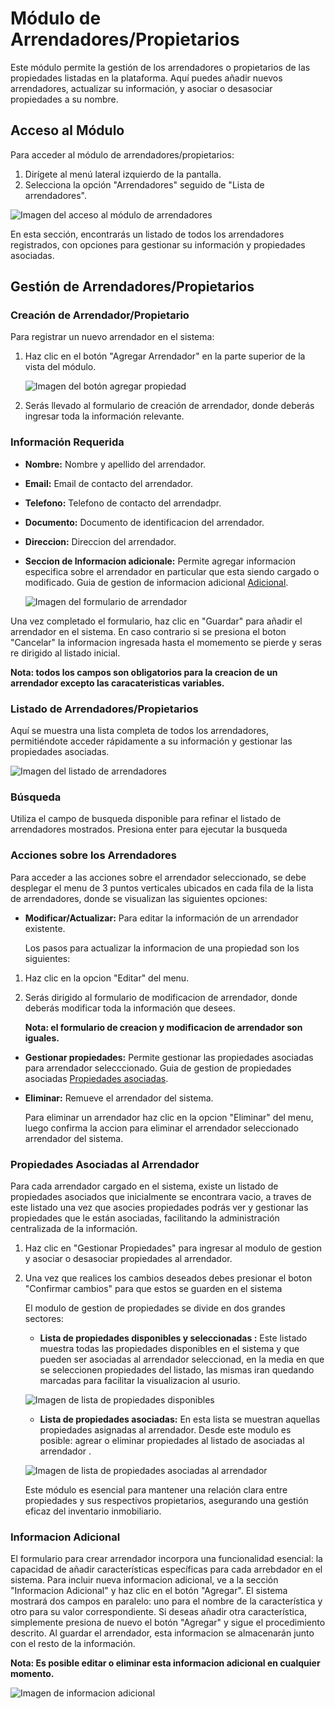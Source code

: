 # Módulo de Arrendadores/Propietarios

Este módulo permite la gestión de los arrendadores o propietarios de las propiedades listadas en la plataforma. Aquí puedes añadir nuevos arrendadores, actualizar su información, y asociar o desasociar propiedades a su nombre.

## Acceso al Módulo

Para acceder al módulo de arrendadores/propietarios:

1. Dirígete al menú lateral izquierdo de la pantalla.
2. Selecciona la opción "Arrendadores" seguido de "Lista de arrendadores".

![Imagen del acceso al módulo de arrendadores](/assets/arrendadores/ListaArrendadores.png)


En esta sección, encontrarás un listado de todos los arrendadores registrados, con opciones para gestionar su información y propiedades asociadas.

## Gestión de Arrendadores/Propietarios

### Creación de Arrendador/Propietario

Para registrar un nuevo arrendador en el sistema:

1. Haz clic en el botón "Agregar Arrendador" en la parte superior de la vista del módulo.

    ![Imagen del botón agregar propiedad](/assets/arrendadores/btnAgregarArrendador.png)

2. Serás llevado al formulario de creación de arrendador, donde deberás ingresar toda la información relevante.

### Información Requerida

- **Nombre:** Nombre y apellido del arrendador.
- **Email:** Email de contacto del arrendador.
- **Telefono:** Telefono de contacto del arrendadpr.
- **Documento:** Documento de identificacion del arrendador.
- **Direccion:** Direccion del arrendador.
- **Seccion de Informacion adicionale:** Permite agregar informacion especifica sobre el arrendador en particular que esta siendo cargado o modificado. Guia de gestion de informacion adicional [Adicional](administrator/modulo-de-arrendadores.html#informacion-adicional).

    ![Imagen del formulario de arrendador](/assets/arrendadores/FormArrendadorCompleto.png)



Una vez completado el formulario, haz clic en "Guardar" para añadir el arrendador en el sistema.
En caso contrario si se presiona el boton "Cancelar" la informacion ingresada hasta el momemento se pierde y seras re dirigido al listado inicial.

**Nota: todos los campos son obligatorios para la creacion de un arrendador excepto las caracateristicas variables.**


### Listado de Arrendadores/Propietarios

Aquí se muestra una lista completa de todos los arrendadores, permitiéndote acceder rápidamente a su información y gestionar las propiedades asociadas.

![Imagen del listado de arrendadores](/assets/arrendadores/ArrendadoresListado.png)


### Búsqueda

Utiliza el campo de busqueda disponible para refinar el listado de arrendadores mostrados. Presiona enter para ejecutar la busqueda


### Acciones sobre los Arrendadores

Para acceder a las acciones sobre el arrendador seleccionado, se debe desplegar el menu de 3 puntos verticales ubicados en cada fila de la lista de arrendadores, donde se visualizan las siguientes opciones:

- **Modificar/Actualizar:** Para editar la información de un arrendador existente.

    Los pasos para actualizar la informacion de una propiedad son los siguientes:

1. Haz clic en la opcion "Editar" del menu.
2. Serás dirigido al formulario de modificacion de arrendador, donde deberás modificar toda la información que desees.

    **Nota: el formulario de creacion y modificacion de arrendador son iguales.**

- **Gestionar propiedades:** Permite gestionar las propiedades asociadas para arrendador selecccionado. Guia de gestion de propiedades asociadas [Propiedades asociadas](/administrator/modulo-de-arrendadores.html#propiedades-asociadas-al-arrendador).

- **Eliminar:** Remueve el arrendador del sistema.

    Para eliminar un arrendador haz clic en la opcion "Eliminar" del menu, luego confirma la accion para eliminar el arrendador seleccionado arrendador del sistema.

### Propiedades Asociadas al Arrendador

Para cada arrendador cargado en el sistema, existe un listado de propiedades asociados que inicialmente se encontrara vacio, a traves de este listado una vez que asocies propiedades podrás ver y gestionar las propiedades que le están asociadas, facilitando la administración centralizada de la información.

1. Haz clic en "Gestionar Propiedades" para ingresar al modulo de gestion y  asociar o desasociar propiedades al arrendador.
1. Una vez que realices los cambios deseados debes presionar el boton "Confirmar cambios" para que estos se guarden en el sistema


    El modulo de gestion de propiedades se divide en dos grandes sectores:

    - **Lista de propiedades disponibles y seleccionadas :** Este listado muestra todas las propiedades disponibles en el sistema y que pueden ser asociadas al arrendador seleccionad, en la media en que se seleccionen propiedades del listado, las mismas iran quedando marcadas para facilitar la visualizacion al usurio.

    ![Imagen de lista de  propiedades disponibles ](/assets/arrendadores/ListadoDisponiblesAsociar.png)

    - **Lista de propiedades asociadas:** En esta lista se muestran aquellas propiedades asignadas al arrendador. Desde este modulo es posible: agrear o eliminar propiedades al listado de asociadas al arrendador .

    ![Imagen de lista de propiedades asociadas al arrendador](/assets/arrendadores/ListadoAsociadasArrendador.png)

    Este módulo es esencial para mantener una relación clara entre propiedades y sus respectivos propietarios, asegurando una gestión eficaz del inventario inmobiliario.

### Informacion Adicional

El formulario para crear arrendador incorpora una funcionalidad esencial: la capacidad de añadir características específicas para cada arrebdador en el sistema. Para incluir nueva informacion adicional, ve a la sección "Informacion Adicional" y haz clic en el botón "Agregar". 
El sistema mostrará dos campos en paralelo: uno para el nombre de la característica y otro para su valor correspondiente. Si deseas añadir otra característica, simplemente presiona de nuevo el botón "Agregar" y sigue el procedimiento descrito. Al guardar el arrendador, esta informacion se almacenarán junto con el resto de la información.

**Nota: Es posible editar o eliminar esta informacion adicional en cualquier momento.**

![Imagen de informacion adicional](/assets/arrendadores/InformacionAdicional.png)



<style>
    .chartTypeIcon, .sourceIcon{
        float: left;
        margin-right: 10px;
    }
    .h4WithIcon{
        display: flex;
        align-items: center;
        gap: 12px;
    }
    .image{
        margin-top: 8px;
        margin-bottom: 16px;
    }
</style>
